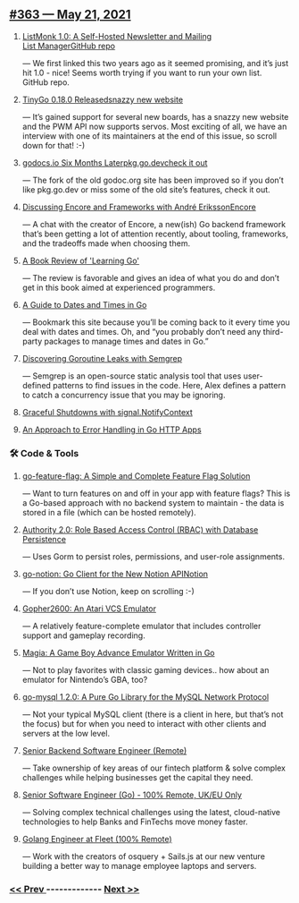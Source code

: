 ## [#​363 — May 21, 2021](https://golangweekly.com/issues/363)

1. [ListMonk 1.0: A Self-Hosted Newsletter and Mailing List ManagerGitHub repo](https://golangweekly.com/link/108402/web)

     — We first linked this two years ago as it seemed promising, and it’s just hit 1.0 - nice! Seems worth trying if you want to run your own list. GitHub repo.
1. [TinyGo 0.18.0 Releasedsnazzy new website](https://golangweekly.com/link/108409/web)

     — It’s gained support for several new boards, has a snazzy new website and the PWM API now supports servos. Most exciting of all, we have an interview with one of its maintainers at the end of this issue, so scroll down for that! :-)
1. [godocs.io Six Months Laterpkg.go.devcheck it out](https://golangweekly.com/link/108406/web)

     — The fork of the old godoc.org site has been improved so if you don’t like pkg.go.dev or miss some of the old site’s features, check it out.
1. [Discussing Encore and Frameworks with André ErikssonEncore](https://golangweekly.com/link/108411/web)

     — A chat with the creator of Encore, a new(ish) Go backend framework that’s been getting a lot of attention recently, about tooling, frameworks, and the tradeoffs made when choosing them.
1. [A Book Review of 'Learning Go'](https://golangweekly.com/link/108417/web)

     — The review is favorable and gives an idea of what you do and don’t get in this book aimed at experienced programmers.
1. [A Guide to Dates and Times in Go](https://golangweekly.com/link/108404/web)

     — Bookmark this site because you’ll be coming back to it every time you deal with dates and times. Oh, and “you probably don’t need any third-party packages to manage times and dates in Go.”
1. [Discovering Goroutine Leaks with Semgrep](https://golangweekly.com/link/108419/web)

     — Semgrep is an open-source static analysis tool that uses user-defined patterns to find issues in the code. Here, Alex defines a pattern to catch a concurrency issue that you may be ignoring.
1. [Graceful Shutdowns with signal.NotifyContext](https://golangweekly.com/link/108420/web)

1. [An Approach to Error Handling in Go HTTP Apps](https://golangweekly.com/link/108421/web)

### 🛠 Code & Tools

1. [go-feature-flag: A Simple and Complete Feature Flag Solution](https://golangweekly.com/link/108422/web)

     — Want to turn features on and off in your app with feature flags? This is a Go-based approach with no backend system to maintain - the data is stored in a file (which can be hosted remotely).
1. [Authority 2.0: Role Based Access Control (RBAC) with Database Persistence](https://golangweekly.com/link/108423/web)

     — Uses Gorm to persist roles, permissions, and user-role assignments.
1. [go-notion: Go Client for the New Notion APINotion](https://golangweekly.com/link/108425/web)

     — If you don’t use Notion, keep on scrolling :-)
1. [Gopher2600: An Atari VCS Emulator](https://golangweekly.com/link/108427/web)

     — A relatively feature-complete emulator that includes controller support and gameplay recording.
1. [Magia: A Game Boy Advance Emulator Written in Go](https://golangweekly.com/link/108428/web)

     — Not to play favorites with classic gaming devices.. how about an emulator for Nintendo’s GBA, too?
1. [go-mysql 1.2.0: A Pure Go Library for the MySQL Network Protocol](https://golangweekly.com/link/108429/web)

     — Not your typical MySQL client (there is a client in here, but that’s not the focus) but for when you need to interact with other clients and servers at the low level.
1. [Senior Backend Software Engineer (Remote)](https://golangweekly.com/link/108430/web)

     — Take ownership of key areas of our fintech platform & solve complex challenges while helping businesses get the capital they need.
   

1. [Senior Software Engineer (Go) - 100% Remote, UK/EU Only](https://golangweekly.com/link/108431/web)

     — Solving complex technical challenges using the latest, cloud-native technologies to help Banks and FinTechs move money faster.
   

1. [Golang Engineer at Fleet (100% Remote)](https://golangweekly.com/link/108432/web)

     — Work with the creators of osquery + Sails.js at our new venture building a better way to manage employee laptops and servers.
   


### [ << Prev ](golangweekly-362.md) ------------- [ Next >> ](golangweekly-364.md)
